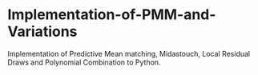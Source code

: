 # Implementation-of-PMM-and-Variations
Implementation of Predictive Mean matching, Midastouch, Local Residual Draws and Polynomial Combination to Python.

